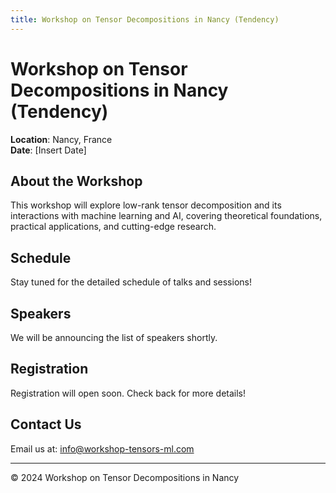 ```yaml
---
title: Workshop on Tensor Decompositions in Nancy (Tendency)
---
```


# Workshop on Tensor Decompositions in Nancy (Tendency)

**Location**: Nancy, France  
**Date**: [Insert Date]

## About the Workshop
This workshop will explore low-rank tensor decomposition and its interactions with machine learning and AI, covering theoretical foundations, practical applications, and cutting-edge research.

## Schedule
Stay tuned for the detailed schedule of talks and sessions!

## Speakers
We will be announcing the list of speakers shortly.

## Registration
Registration will open soon. Check back for more details!

## Contact Us
Email us at: [info@workshop-tensors-ml.com](mailto:info@workshop-tensors-ml.com)

---

&copy; 2024 Workshop on Tensor Decompositions in Nancy
